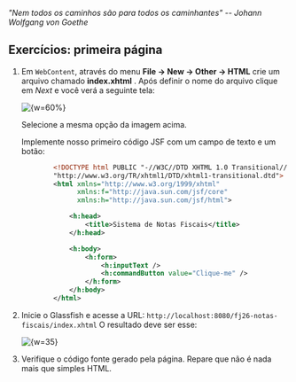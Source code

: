 
_"Nem todos os caminhos são para todos os caminhantes" -- Johann Wolfgang von Goethe_

## Exercícios: primeira página
1. Em `WebContent`, através do menu **File -> New -> Other -> HTML** crie um
	arquivo chamado **index.xhtml** .
	Após definir o nome do arquivo clique em _Next_ e você verá a seguinte tela:

	![ {w=60%}](imagens/nocoes-basicas/transitional.png)

	Selecione a mesma opção da imagem acima.

	Implemente nosso primeiro código JSF com um campo de texto e um botão:

	``` xml
			<!DOCTYPE html PUBLIC "-//W3C//DTD XHTML 1.0 Transitional//EN" 
			"http://www.w3.org/TR/xhtml1/DTD/xhtml1-transitional.dtd">
			<html xmlns="http://www.w3.org/1999/xhtml"
			      xmlns:f="http://java.sun.com/jsf/core"      
			      xmlns:h="http://java.sun.com/jsf/html">

				<h:head>
					<title>Sistema de Notas Fiscais</title>
				</h:head>

				<h:body>
					<h:form>
						<h:inputText />
						<h:commandButton value="Clique-me" />
					</h:form>
			    </h:body>
			</html>
	```
1. Inicie o Glassfish e acesse a URL:
	`http://localhost:8080/fj26-notas-fiscais/index.xhtml`
	O resultado deve ser esse:

	![ {w=35}](imagens/nocoes-basicas/helloworld.png)
1. Verifique o código fonte gerado pela página. Repare que não é nada mais que simples HTML.


<!--
No exercício, faça eles verem o código fonte HTML da pagina inicialmente, aí
preencha a caixa de texto e clique no botão. Observar que os dados são
mantidos. Aí abre-se o HTML depois do submit e observa-se o value no source.
Explicar que o JSF manteve o estado automaticamente, sem fazermos nada. Se
fosse o mesmo exemplo em HTML puro, o campo viria vazio depois do submit.
-->
